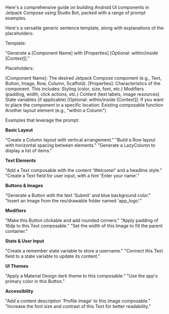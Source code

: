 Here's a comprehensive guide on building Android UI components in Jetpack Compose using Studio Bot, packed with a range of prompt examples.

Here's a versatile generic sentence template, along with explanations of the placeholders:

Template:

"Generate a [Component Name] with [Properties] [Optional: within/inside [Context]]."

Placeholders:

[Component Name]: The desired Jetpack Compose component (e.g., Text, Button, Image, Row, Column, Scaffold).
[Properties]: Characteristics of the component. This includes:
Styling (color, size, font, etc.)
Modifiers (padding, width, click actions, etc.)
Content (text labels, image resources)
State variables (if applicable)
[Optional: within/inside [Context]]: If you want to place the component in a specific location:
Existing composable function
Another layout element (e.g., "within a Column")

Examples that leverage the prompt:

**Basic Layout**

"Create a Column layout with vertical arrangement."
"Build a Row layout with horizontal spacing between elements."
"Generate a LazyColumn to display a list of items."

**Text Elements**

"Add a Text composable with the content 'Welcome!' and a headline style."
"Create a Text field for user input, with a hint 'Enter your name'."

**Buttons & Images**

"Generate a Button with the text 'Submit' and blue background color."
"Insert an Image from the res/drawable folder named 'app_logo'."

**Modifiers**

"Make this Button clickable and add rounded corners."
"Apply padding of 16dp to this Text composable."
"Set the width of this Image to fill the parent container."

**State & User Input**

"Create a remember state variable to store a username."
"Connect this Text field to a state variable to update its content."

**UI Themes**

"Apply a Material Design dark theme to this composable."
"Use the app's primary color in this Button."

**Accessibility**

"Add a content description 'Profile image' to this Image composable."
"Increase the font size and contrast of this Text for better readability."
